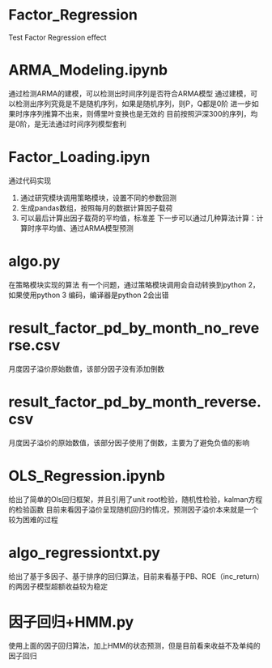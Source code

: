 # Factor_Regression
Test Factor Regression effect

# ARMA_Modeling.ipynb
通过检测ARMA的建模，可以检测出时间序列是否符合ARMA模型
通过建模，可以检测出序列究竟是不是随机序列，如果是随机序列，则P，Q都是0阶
进一步如果时序序列推算不出来，则傅里叶变换也是无效的
目前按照沪深300的序列，均是0阶，是无法通过时间序列模型套利

# Factor_Loading.ipyn
通过代码实现
1. 通过研究模块调用策略模块，设置不同的参数回测
2. 生成pandas数组，按照每月的数据计算因子载荷
3. 可以最后计算出因子载荷的平均值，标准差
下一步可以通过几种算法计算：计算时序平均值、通过ARMA模型预测

# algo.py
在策略模块实现的算法
有一个问题，通过策略模块调用会自动转换到python 2，如果使用python 3 编码，编译器是python 2会出错

# result_factor_pd_by_month_no_reverse.csv
月度因子溢价原始数值，该部分因子没有添加倒数

# result_factor_pd_by_month_reverse.csv
月度因子溢价的原始数值，该部分因子使用了倒数，主要为了避免负值的影响

# OLS_Regression.ipynb
给出了简单的Ols回归框架，并且引用了unit root检验，随机性检验，kalman方程的检验函数
目前来看因子溢价呈现随机回归的情况，预测因子溢价本来就是一个较为困难的过程

# algo_regressiontxt.py
给出了基于多因子、基于排序的回归算法，目前来看基于PB、ROE（inc_return）的两因子模型超额收益较为稳定

# 因子回归+HMM.py
使用上面的因子回归算法，加上HMM的状态预测，但是目前看来收益不及单纯的因子回归
